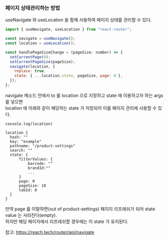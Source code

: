 ### 페이지 상태관리하는 방법

useNavigate 와 useLocation 을 함께 사용하여 페이지 상태를 관리할 수 있다.

```js
import { useNavigate, useLocation } from "react-router";

const navigate = useNavigate();
const location = useLocation();

const handlePageSizeChange = (pageSize: number) => {
  setCurrentPage(0);
  setCurrentPageSize(pageSize);
  navigate(location, {
    replace: true,
    state: { ...location.state, pageSize, page: 0 },
  });
};
```
navigate 메소드 안에서 to 를 location 으로 지정하고 state 에 이용하고자 하는 args 를 넣으면  
location 에 아래와 같이 해당하는 state 가 저장되어 이를 페이지 관리에 사용할 수 있다.  
```
console.log(location)

location {
  hash: ""
  key: "example"
  pathname: "/product-settings"
  search: ""
  state: {
      filterValues: {
          barcode: ""
          brandId:""
          ...
      }
      page: 0
      pageSize: 10
      tabId: 0
  }
}
```
만약 page 를 이탈하면(out of product-settings) 페이지 리프레쉬가 되어 state value 는 사라진다(empty).  
하지만 해당 페이지에서 리프레쉬할 경우에는 이 state 가 유지된다. 

참고: https://reach.tech/router/api/navigate
